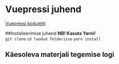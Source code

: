 # Vuepressi juhend
[Vuepressi koduleht](https://vuepress.vuejs.org)  

##Installeerimise juhend
**NB! Kasuta Yarni!**  
`git clone` 
`cd loodud folderisse` 
`yarn install` 

## Käesoleva materjali tegemise logi